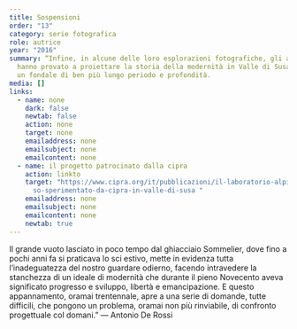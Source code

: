 ```yaml
---
title: Sospensioni
order: "13"
category: serie fotografica
role: autrice
year: "2016"
summary: “Infine, in alcune delle loro esplorazioni fotografiche, gli autori
  hanno provato a proiettare la storia della modernità in Valle di Susa dentro
  un fondale di ben più lungo periodo e profondità.
media: []
links:
  - name: none
    dark: false
    newtab: false
    action: none
    target: none
    emailaddress: none
    emailsubject: none
    emailcontent: none
  - name: il progetto patrocinato dalla cipra
    action: linkto
    target: "https://www.cipra.org/it/pubblicazioni/il-laboratorio-alpino-il-percor\
      so-sperimentato-da-cipra-in-valle-di-susa "
    emailaddress: none
    emailsubject: none
    emailcontent: none
    newtab: true
---
```

Il grande vuoto lasciato in poco tempo dal ghiacciaio Sommelier, dove fino a pochi anni fa si praticava lo sci estivo, mette in evidenza tutta l’inadeguatezza del nostro guardare odierno, facendo intravedere la stanchezza di un ideale di modernità che durante il pieno Novecento aveva significato progresso e sviluppo, libertà e emancipazione. E questo appannamento, oramai trentennale, apre a una serie di domande, tutte difficili, che pongono un problema, oramai non più rinviabile, di confronto progettuale col domani.” — Antonio De Rossi
